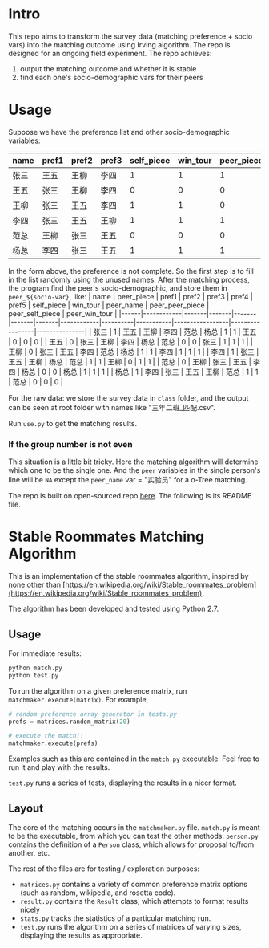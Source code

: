 # Intro

This repo aims to transform the survey data (matching preference + socio vars) into the matching outcome using Irving algorithm. The repo is designed for an ongoing field experiment. The repo achieves:
1. output the matching outcome and whether it is stable
2. find each one's socio-demographic vars for their peers

# Usage

Suppose we have the preference list and other socio-demographic variables:

| name | pref1 | pref2 | pref3 | self_piece | win_tour | peer_piece |
|------|-------|-------|-------|------------|----------|------------|
| 张三   | 王五    | 王柳    | 李四    | 1          | 1        | 1          |
| 王五   | 张三    | 王柳    | 李四    | 0          | 0        | 0          |
| 王柳   | 张三    | 王五    | 李四    | 1          | 1        | 0          |
| 李四   | 张三    | 王五    | 王柳    | 1          | 1        | 1          |
| 范总   | 王柳    | 张三    | 王五    | 0          | 0        | 0          |
| 杨总   | 李四    | 张三    | 王五    | 1          | 1        | 1          |


In the form above, the preference is not complete. So the first step is to fill in the list randomly using the unused names. After the matching process, the program find the peer's socio-demographic, and store them in `peer_${socio-var}`, like:
| name | peer_piece | pref1 | pref2 | pref3 | pref4 | pref5 | self_piece | win_tour | peer_name | peer_peer_piece | peer_self_piece | peer_win_tour |
|------|------------|-------|-------|-------|-------|-------|------------|----------|-----------|-----------------|-----------------|---------------|
| 张三   | 1          | 王五    | 王柳    | 李四    | 范总    | 杨总    | 1          | 1        | 王五        | 0               | 0               | 0             |
| 王五   | 0          | 张三    | 王柳    | 李四    | 杨总    | 范总    | 0          | 0        | 张三        | 1               | 1               | 1             |
| 王柳   | 0          | 张三    | 王五    | 李四    | 范总    | 杨总    | 1          | 1        | 李四        | 1               | 1               | 1             |
| 李四   | 1          | 张三    | 王五    | 王柳    | 杨总    | 范总    | 1          | 1        | 王柳        | 0               | 1               | 1             |
| 范总   | 0          | 王柳    | 张三    | 王五    | 李四    | 杨总    | 0          | 0        | 杨总        | 1               | 1               | 1             |
| 杨总   | 1          | 李四    | 张三    | 王五    | 王柳    | 范总    | 1          | 1        | 范总        | 0               | 0               | 0             |

For the raw data: we store the survey data in `class` folder, and the output can be seen at root folder with names like "三年二班_匹配.csv". 

Run `use.py` to get the matching results. 

### If the group number is not even

This situation is a little bit tricky. Here the matching algorithm will determine which one to be the single one. And the `peer` variables in the single person's line will be `NA` except the `peer_name` var = "实验员" for a o-Tree matching. 

The repo is built on open-sourced repo [here](https://github.com/charlierproctor/matching_algorithm). The following is its README file. 

# Stable Roommates Matching Algorithm

This is an implementation of the stable roommates algorithm, inspired by none other than [https://en.wikipedia.org/wiki/Stable_roommates_problem](https://en.wikipedia.org/wiki/Stable_roommates_problem).

The algorithm has been developed and tested using Python 2.7.

## Usage

For immediate results:

```bash
python match.py
python test.py
```

To run the algorithm on a given preference matrix, run `matchmaker.execute(matrix)`. For example,

```python
# random preference array generator in tests.py
prefs = matrices.random_matrix(20)

# execute the match!!
matchmaker.execute(prefs)
```

Examples such as this are contained in the `match.py` executable. Feel free to run it and play with the results.

`test.py` runs a series of tests, displaying the results in a nicer format.

## Layout

The core of the matching occurs in the `matchmaker.py` file. `match.py` is meant to be the executable, from which you can test the other methods. `person.py` contains the definition of a `Person` class, which allows for proposal to/from another, etc.

The rest of the files are for testing / exploration purposes:

- `matrices.py` contains a variety of common preference matrix options (such as random, wikipedia, and rosetta code).
- `result.py` contains the `Result` class, which attempts to format results nicely
- `stats.py` tracks the statistics of a particular matching run.
- `test.py` runs the algorithm on a series of matrices of varying sizes, displaying the results as appropriate.
